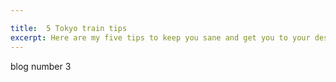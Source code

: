 ```yaml
---

title:  5 Tokyo train tips
excerpt: Here are my five tips to keep you sane and get you to your destination on the Tokyo Subway.
---
```


blog number 3
